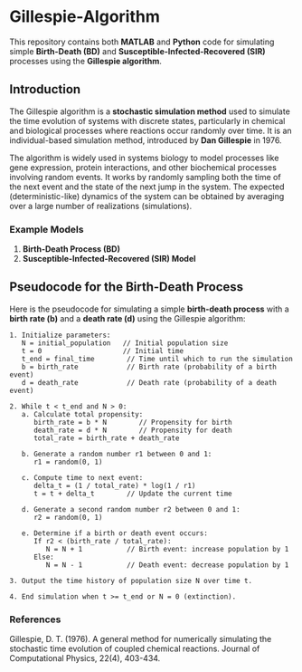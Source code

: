 # Gillespie-Algorithm

This repository contains both **MATLAB** and **Python** code for simulating simple **Birth-Death (BD)** and **Susceptible-Infected-Recovered (SIR)** processes using the **Gillespie algorithm**.

## Introduction

The Gillespie algorithm is a **stochastic simulation method** used to simulate the time evolution of systems with discrete states, particularly in chemical and biological processes where reactions occur randomly over time. It is an individual-based simulation method, introduced by **Dan Gillespie** in 1976.

The algorithm is widely used in systems biology to model processes like gene expression, protein interactions, and other biochemical processes involving random events. It works by randomly sampling both the time of the next event and the state of the next jump in the system. The expected (deterministic-like) dynamics of the system can be obtained by averaging over a large number of realizations (simulations).

### Example Models
1. **Birth-Death Process (BD)**
2. **Susceptible-Infected-Recovered (SIR) Model**

## Pseudocode for the Birth-Death Process

Here is the pseudocode for simulating a simple **birth-death process** with a **birth rate (b)** and a **death rate (d)** using the Gillespie algorithm:

```plaintext
1. Initialize parameters:
   N = initial_population   // Initial population size
   t = 0                    // Initial time
   t_end = final_time        // Time until which to run the simulation
   b = birth_rate            // Birth rate (probability of a birth event)
   d = death_rate            // Death rate (probability of a death event)

2. While t < t_end and N > 0:
   a. Calculate total propensity:
      birth_rate = b * N        // Propensity for birth
      death_rate = d * N        // Propensity for death
      total_rate = birth_rate + death_rate

   b. Generate a random number r1 between 0 and 1:
      r1 = random(0, 1)

   c. Compute time to next event:
      delta_t = (1 / total_rate) * log(1 / r1)
      t = t + delta_t        // Update the current time

   d. Generate a second random number r2 between 0 and 1:
      r2 = random(0, 1)

   e. Determine if a birth or death event occurs:
      If r2 < (birth_rate / total_rate):
         N = N + 1           // Birth event: increase population by 1
      Else:
         N = N - 1           // Death event: decrease population by 1

3. Output the time history of population size N over time t.

4. End simulation when t >= t_end or N = 0 (extinction).
```

### References
Gillespie, D. T. (1976). A general method for numerically simulating the stochastic time evolution of coupled chemical reactions. Journal of Computational Physics, 22(4), 403-434.
